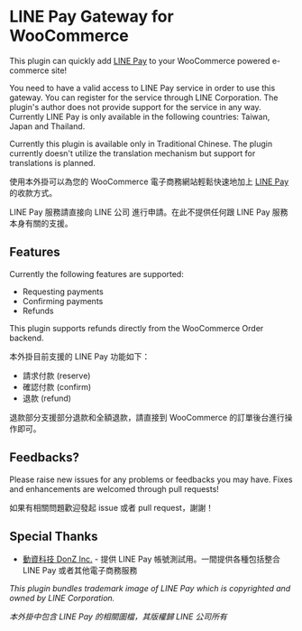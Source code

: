 # LINE Pay Gateway for WooCommerce

This plugin can quickly add [LINE Pay](http://line.me/en/pay) to your WooCommerce powered e-commerce site!

You need to have a valid access to LINE Pay service in order to use this gateway. You can register for the service through LINE Corporation. The plugin's author does not provide support for the service in any way. Currently LINE Pay is only available in the following countries: Taiwan, Japan and Thailand.

Currently this plugin is available only in Traditional Chinese. The plugin currently doesn't utilize the translation mechanism but support for translations is planned.

使用本外掛可以為您的 WooCommerce 電子商務網站輕鬆快速地加上 [LINE Pay](http://line.me/zh-hant/pay) 的收款方式。

LINE Pay 服務請直接向 LINE 公司 進行申請。在此不提供任何跟 LINE Pay 服務本身有關的支援。


## Features

Currently the following features are supported:

* Requesting payments
* Confirming payments
* Refunds

This plugin supports refunds directly from the WooCommerce Order backend.

本外掛目前支援的 LINE Pay 功能如下：

* 請求付款 (reserve)
* 確認付款 (confirm)
* 退款 (refund)

退款部分支援部分退款和全額退款，請直接到 WooCommerce 的訂單後台進行操作即可。


## Feedbacks?

Please raise new issues for any problems or feedbacks you may have. Fixes and enhancements are welcomed through pull requests!

如果有相關問題歡迎發起 issue 或者 pull request，謝謝！

## Special Thanks

* [動資科技 DonZ Inc.](http://donz.tw) - 提供 LINE Pay 帳號測試用。一間提供各種包括整合 LINE Pay 或者其他電子商務服務


_This plugin bundles trademark image of LINE Pay which is copyrighted and owned by LINE Corporation._

_本外掛中包含 LINE Pay 的相關圖檔，其版權歸 LINE 公司所有_
